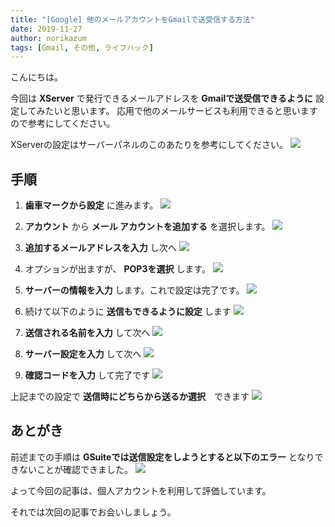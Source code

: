 ```yaml
---
title: "[Google] 他のメールアカウントをGmailで送受信する方法"
date: 2019-11-27
author: norikazum
tags: [Gmail, その他, ライフハック]
---
```


こんにちは。

今回は **XServer** で発行できるメールアドレスを **Gmailで送受信できるように** 設定してみたいと思います。
応用で他のメールサービスも利用できると思いますので参考にしてください。

XServerの設定はサーバーパネルのこのあたりを参考にしてください。
![](images/how-to-send-and-receive-other-email-accounts-via-gmail-1.png)

## 手順

1. **歯車マークから設定** に進みます。
![](images/how-to-send-and-receive-other-email-accounts-via-gmail-2.png)

1. **アカウント** から **メール アカウントを追加する** を選択します。
![](images/how-to-send-and-receive-other-email-accounts-via-gmail-3.png)

1. **追加するメールアドレスを入力** し次へ
![](images/how-to-send-and-receive-other-email-accounts-via-gmail-4.png)

1. オプションが出ますが、 **POP3を選択** します。
![](images/how-to-send-and-receive-other-email-accounts-via-gmail-5.png)

1. **サーバーの情報を入力** します。これで設定は完了です。
![](images/how-to-send-and-receive-other-email-accounts-via-gmail-6.png)

1. 続けて以下のように **送信もできるように設定** します
![](images/how-to-send-and-receive-other-email-accounts-via-gmail-7.png)

1. **送信される名前を入力** して次へ
![](images/how-to-send-and-receive-other-email-accounts-via-gmail-8.png)

1. **サーバー設定を入力** して次へ
![](images/how-to-send-and-receive-other-email-accounts-via-gmail-9.png)

1. **確認コードを入力** して完了です
![](images/how-to-send-and-receive-other-email-accounts-via-gmail-10.png)

上記までの設定で **送信時にどちらから送るか選択**　できます
![](images/how-to-send-and-receive-other-email-accounts-via-gmail-11.png)

## あとがき

前述までの手順は **GSuiteでは送信設定をしようとすると以下のエラー** となりできないことが確認できました。
![](images/how-to-send-and-receive-other-email-accounts-via-gmail-12.png)

よって今回の記事は、個人アカウントを利用して評価しています。

それでは次回の記事でお会いしましょう。
